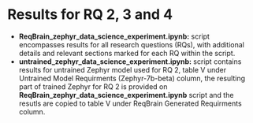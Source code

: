 # Results for RQ 2, 3 and 4 

- **ReqBrain_zephyr_data_science_experiment.ipynb:** script encompasses results for all research questions (RQs), with additional details and relevant sections marked for each RQ within the script.
- **untrained_zephyr_data_science_experiment.ipynb:** script contains results for untrained Zephyr model used for RQ 2, table V under Untrained Model Requirments (Zephyr-7b-beta) column, the resulting part of trained Zephyr for RQ 2 is provided on **ReqBrain_zephyr_data_science_experiment.ipynb** script and the resutls are copied to table V under ReqBrain Generated Requirments column.
